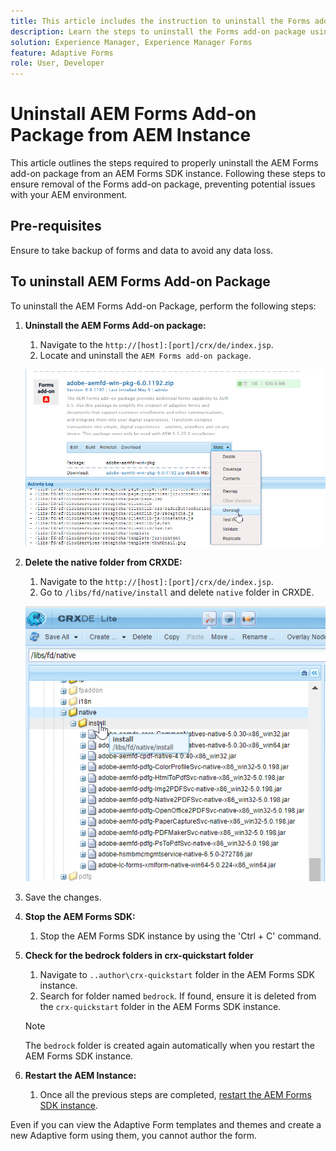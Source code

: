 ```yaml
---
title: This article includes the instruction to uninstall the Forms add-on package using CRX Package Manager.
description: Learn the steps to uninstall the Forms add-on package using CRX Package Manager.
solution: Experience Manager, Experience Manager Forms
feature: Adaptive Forms
role: User, Developer
---
```


# Uninstall AEM Forms Add-on Package from AEM Instance

This article outlines the steps required to properly uninstall the AEM Forms add-on package from an AEM Forms SDK instance. Following these steps to ensure removal of the Forms add-on package, preventing potential issues with your AEM environment.

## Pre-requisites

Ensure to take backup of forms and data to avoid any data loss.

## To uninstall AEM Forms Add-on Package

To uninstall the AEM Forms Add-on Package, perform the following steps:

1. **Uninstall the AEM Forms Add-on package:**
   1. Navigate to the `http://[host]:[port]/crx/de/index.jsp`.
   1. Locate and uninstall the `AEM Forms add-on package`.
   
   ![Uninstall package](/help/forms/using/assets/uninstall-aem-forms-package.png)

1. **Delete the native folder from CRXDE:**
   1. Navigate to the `http://[host]:[port]/crx/de/index.jsp`.
   1. Go to `/libs/fd/native/install` and delete `native` folder in CRXDE.
   
   ![Delete native node from CRX/de](/help/forms/using/assets/native-install-folder-crxde.png)
1. Save the changes.

1. **Stop the AEM Forms SDK:**
   1. Stop the AEM Forms SDK instance by using the 'Ctrl + C' command.

2. **Check for the bedrock folders in crx-quickstart folder**
     1. Navigate to `..author\crx-quickstart` folder in the AEM Forms SDK instance.
     2. Search for folder named `bedrock`.
   If found, ensure it is deleted from the `crx-quickstart` folder in the AEM Forms SDK instance.

   >[!NOTE]
   >
   > The `bedrock` folder is created again automatically when you restart the AEM Forms SDK instance. 
  
1. **Restart the AEM Instance:**
   1. Once all the previous steps are completed, [restart the AEM Forms SDK instance](/help/forms/using/restart-aem-sdk.md).
   
Even if you can view the Adaptive Form templates and themes and create a new Adaptive form using them, you cannot author the form.



